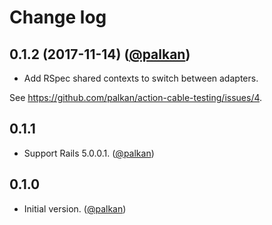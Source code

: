 # Change log

## 0.1.2 (2017-11-14) ([@palkan][])

- Add RSpec shared contexts to switch between adapters.

See https://github.com/palkan/action-cable-testing/issues/4.

## 0.1.1

- Support Rails 5.0.0.1. ([@palkan][])

## 0.1.0

- Initial version. ([@palkan][])

[@palkan]: https://github.com/palkan
